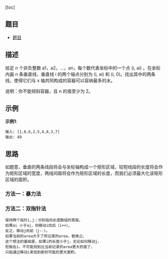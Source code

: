 [toc]

## 题目 
- [题目](https://leetcode-cn.com/problems/container-with-most-water/)

## 描述

给定 n 个非负整数 a1，a2，...，an，每个数代表坐标中的一个点 (i, ai) 。在坐标内画 n 条垂直线，垂直线 i 的两个端点分别为 (i, ai) 和 (i, 0)。找出其中的两条线，使得它们与 x 轴共同构成的容器可以容纳最多的水。

说明：你不能倾斜容器，且 n 的值至少为 2。

## 示例 
**示例1**:
```text
输入: [1,8,6,2,5,4,8,3,7]
输出: 49
```

## 思路
如题意，垂直的两条线段将会与坐标轴构成一个矩形区域，较短线段的长度将会作为矩形区域的宽度，两线间距将会作为矩形区域的长度，而我们必须最大化该矩形区域的面积。

### 方法一：暴力法

### 方法二：双指针法
```text
保持两个指针i,j；分别指向长度数组的首尾。
如果ai 小于aj，则移动i向后（i++）。
反之，移动j向前（j--）。
如果当前的area大于了所记录的area，替换之。
这个想法的基础是，如果i的长度小于j，无论如何移动j，
短板在i，不可能找到比当前记录的area更大的值了，
只能通过移动i来找到新的可能的更大面积。
```